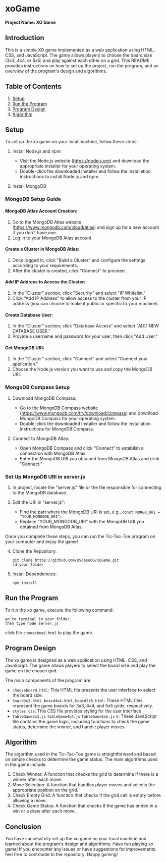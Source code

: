 # xoGame
**Project Name: XO Game**

## Introduction
This is a simple XO game implemented as a web application using HTML, CSS, and JavaScript. The game allows players to choose the board size (3x3, 4x4, or 5x5) and play against each other on a grid. This README provides instructions on how to set up the project, run the program, and an overview of the program's design and algorithms.

## Table of Contents
1. [Setup](#setup)
2. [Run the Program](#run-the-program)
3. [Program Design](#program-design)
4. [Algorithm](#algorithm)

## Setup
To set up the xo game on your local machine, follow these steps:

1. Install Node.js and npm:
   - Visit the Node.js website (https://nodejs.org) and download the appropriate installer for your operating system.
   - Double-click the downloaded installer and follow the installation instructions to install Node.js and npm.

2. Install MongoDB:
### MongoDB Setup Guide

#### MongoDB Atlas Account Creation:
1. Go to the MongoDB Atlas website (https://www.mongodb.com/cloud/atlas) and sign up for a new account if you don't have one.
2. Log in to your MongoDB Atlas account.

#### Create a Cluster in MongoDB Atlas:
1. Once logged in, click "Build a Cluster" and configure the settings according to your requirements.
2. After the cluster is created, click "Connect" to proceed.

#### Add IP Address to Access the Cluster:
1. In the "Cluster" section, click "Security" and select "IP Whitelist."
2. Click "Add IP Address" to allow access to the cluster from your IP address (you can choose to make it public or specific to your machine).

#### Create Database User:
1. In the "Cluster" section, click "Database Access" and select "ADD NEW DATABASE USER."
2. Provide a username and password for your user, then click "Add User."

#### Get MongoDB URI:
1. In the "Cluster" section, click "Connect" and select "Connect your application."
2. Choose the Node.js version you want to use and copy the MongoDB URI.

### MongoDB Compass Setup

1. Download MongoDB Compass:
   - Go to the MongoDB Compass website (https://www.mongodb.com/try/download/compass) and download MongoDB Compass for your operating system.
   - Double-click the downloaded installer and follow the installation instructions for MongoDB Compass.

2. Connect to MongoDB Atlas:
   - Open MongoDB Compass and click "Connect" to establish a connection with MongoDB Atlas.
   - Enter the MongoDB URI you obtained from MongoDB Atlas and click "Connect."

### Set Up MongoDB URI in server.js

1. In project, locate the "server.js" file or the file responsible for connecting to the MongoDB database.

2. Edit the URI in "server.js":
   - Find the part where the MongoDB URI is set, e.g., `const MONGO_URI = "YOUR_MONGODB_URI";`
   - Replace "YOUR_MONGODB_URI" with the MongoDB URI you obtained from MongoDB Atlas.

Once you complete these steps, you can run the Tic-Tac-Toe program on your computer and enjoy the game!

4. Clone the Repository:
   ```
   git clone https://github.com/KSdesu06/xoGame.git
   cd your folder
   ```

5. Install Dependencies:
   ```
   npm install
   ```

## Run the Program
To run the xo game, execute the following command:

```
go to terminal in your folder.
then type node server.js
```

click file `chooseboad.html` to play the game.

## Program Design
The xo game is designed as a web application using HTML, CSS, and JavaScript. The game allows players to select the board size and play the game on the chosen grid.

The main components of the program are:
- `chooseboard.html`: This HTML file presents the user interface to select the board size.
- `board3x3.html`, `board4x4.html`, `board5x5.html`: These HTML files represent the game boards for 3x3, 4x4, and 5x5 grids, respectively.
- `styles.css`: This CSS file provides styling for the user interface.
- `TableGame3x3.js` `TableGame4x4.js` `TableGame5x5.js` v: These JavaScript file contains the game logic, including functions to check the game status, determine the winner, and handle player moves.

## Algorithm
The algorithm used in the Tic-Tac-Toe game is straightforward and based on simple checks to determine the game status. The main algorithms used in the game include:
1. Check Winner: A function that checks the grid to determine if there is a winner after each move.
2. Move Selection: A function that handles player moves and selects the appropriate position on the grid.
3. Check Empty Grid: A function that checks if the grid cell is empty before allowing a move.
4. Check Game Status: A function that checks if the game has ended in a win or a draw after each move.

## Conclusion
You have successfully set up the xo game on your local machine and learned about the program's design and algorithms. Have fun playing xo game! If you encounter any issues or have suggestions for improvements, feel free to contribute to the repository. Happy gaming!
